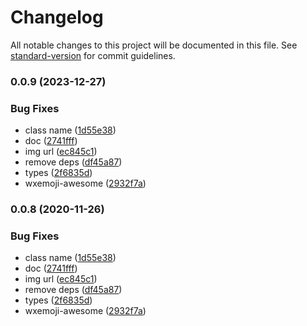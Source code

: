 # Changelog

All notable changes to this project will be documented in this file. See [standard-version](https://github.com/conventional-changelog/standard-version) for commit guidelines.

### 0.0.9 (2023-12-27)


### Bug Fixes

* class name ([1d55e38](https://github.com/planjs/wxemoji-awesome/commit/1d55e380c11fab1d3fb4ac58cec1456b32c3d705))
* doc ([2741fff](https://github.com/planjs/wxemoji-awesome/commit/2741fff9ffa04467e4dc1ce3fce09033f833b4b4))
* img url ([ec845c1](https://github.com/planjs/wxemoji-awesome/commit/ec845c14ed166e2d558d1bc0180413550166ab69))
* remove deps ([df45a87](https://github.com/planjs/wxemoji-awesome/commit/df45a87930ff734c8f1a0a5ea40193cbe98a97e4))
* types ([2f6835d](https://github.com/planjs/wxemoji-awesome/commit/2f6835db74766a1b11b8f22d6990e16aec149ecf))
* wxemoji-awesome ([2932f7a](https://github.com/planjs/wxemoji-awesome/commit/2932f7a88459758e603cca422c05ff893daec797))

### 0.0.8 (2020-11-26)


### Bug Fixes

* class name ([1d55e38](https://github.com/planjs/wxemoji-awesome/commit/1d55e380c11fab1d3fb4ac58cec1456b32c3d705))
* doc ([2741fff](https://github.com/planjs/wxemoji-awesome/commit/2741fff9ffa04467e4dc1ce3fce09033f833b4b4))
* img url ([ec845c1](https://github.com/planjs/wxemoji-awesome/commit/ec845c14ed166e2d558d1bc0180413550166ab69))
* remove deps ([df45a87](https://github.com/planjs/wxemoji-awesome/commit/df45a87930ff734c8f1a0a5ea40193cbe98a97e4))
* types ([2f6835d](https://github.com/planjs/wxemoji-awesome/commit/2f6835db74766a1b11b8f22d6990e16aec149ecf))
* wxemoji-awesome ([2932f7a](https://github.com/planjs/wxemoji-awesome/commit/2932f7a88459758e603cca422c05ff893daec797))
